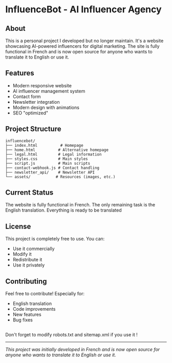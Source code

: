 # InfluenceBot - AI Influencer Agency

## About

This is a personal project I developed but no longer maintain. It's a website showcasing AI-powered influencers for digital marketing. The site is fully functional in French and is now open source for anyone who wants to translate it to English or use it.

## Features

- Modern responsive website
- AI influencer management system
- Contact form
- Newsletter integration
- Modern design with animations
- SEO "optimized"

## Project Structure

```
influencebot/
├── index.html          # Homepage
├── home.html          # Alternative homepage
├── legal.html         # Legal information
├── styles.css         # Main styles
├── script.js          # Main scripts
├── contact-webhook.js # Contact handling
├── newsletter_api/    # Newsletter API
└── assets/           # Resources (images, etc.)
```

## Current Status

The website is fully functional in French. The only remaining task is the English translation. Everything is ready to be translated

## License

This project is completely free to use. You can:
- Use it commercially
- Modify it
- Redistribute it
- Use it privately

## Contributing

Feel free to contribute! Especially for:
- English translation
- Code improvements
- New features
- Bug fixes

##

Don't forget to modify robots.txt and sitemap.xml if you use it !
  
---

*This project was initially developed in French and is now open source for anyone who wants to translate it to English or use it.* 